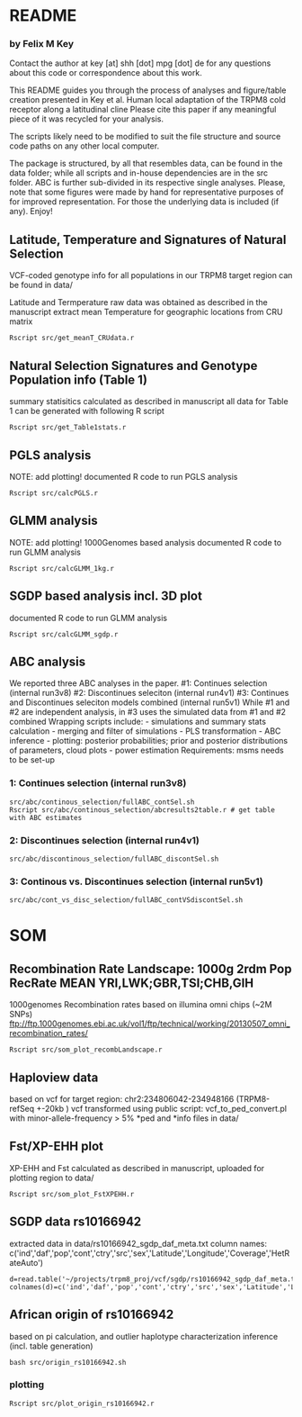 # README
### by Felix M Key

Contact the author at key [at] shh [dot] mpg [dot] de for any questions about this code
or correspondence about this work.

This README guides you through the process of analyses and figure/table creation presented in 
Key et al. Human local adaptation of the TRPM8 cold receptor along a latitudinal cline 
Please cite this paper if any meaningful piece of it was recycled for your analysis.

The scripts likely need to be modified to suit the file structure and source code paths on any other local computer.

The package is structured, by all that resembles data, can be found in the data folder; while all scripts and in-house dependencies are in the src folder. ABC is further sub-divided in its respective single analyses.
Please, note that some figures were made by hand for representative purposes of for improved representation. For those the underlying data is included (if any).
Enjoy!


## Latitude, Temperature and Signatures of Natural Selection

VCF-coded genotype info for all populations in our TRPM8 target region can be found in data/

Latitude and Termperature raw data was obtained as described in the manuscript
extract mean Temperature for geographic locations from CRU matrix

```
Rscript src/get_meanT_CRUdata.r
```
## Natural Selection Signatures and Genotype Population info (Table 1)
summary statisitics calculated as described in manuscript
all data for Table 1 can be generated with following R script

```
Rscript src/get_Table1stats.r
```


## PGLS analysis

NOTE: add plotting!
documented R code to run PGLS analysis

```
Rscript src/calcPGLS.r
```

## GLMM analysis
NOTE: add plotting!
1000Genomes based analysis 
documented R code to run  GLMM analysis

```
Rscript src/calcGLMM_1kg.r
```

## SGDP based analysis incl. 3D plot
documented R code to run  GLMM analysis
```
Rscript src/calcGLMM_sgdp.r
```

## ABC analysis
We reported three ABC analyses in the paper. 
\#1: Continues selection (internal run3v8)
\#2: Discontinues seleciton (internal run4v1)
\#3: Continues and Discontinues seleciton models combined (internal run5v1)
While \#1 and \#2 are independent analysis, in #3 uses the simulated data from #1 and #2 combined
Wrapping scripts include:
	- simulations and summary stats calculation
	- merging and filter of simulations
	- PLS transformation
	- ABC inference
	- plotting: posterior probabilities; prior and posterior distributions of parameters, cloud plots
	- power estimation
Requirements: msms needs to be set-up 

### 1: Continues selection (internal run3v8)
```
src/abc/continous_selection/fullABC_contSel.sh
Rscript src/abc/continous_selection/abcresults2table.r # get table with ABC estimates
```
### 2: Discontinues selection (internal run4v1)
```
src/abc/discontinous_selection/fullABC_discontSel.sh
```
### 3: Continous vs. Discontinues selection (internal run5v1)
```
src/abc/cont_vs_disc_selection/fullABC_contVSdiscontSel.sh
```
# SOM

## Recombination Rate Landscape: 1000g 2rdm Pop RecRate MEAN YRI,LWK;GBR,TSI;CHB,GIH
1000genomes Recombination rates based on illumina omni chips (~2M SNPs)
ftp://ftp.1000genomes.ebi.ac.uk/vol1/ftp/technical/working/20130507_omni_recombination_rates/
```
Rscript src/som_plot_recombLandscape.r
```

## Haploview data
based on vcf for target region: chr2:234806042-234948166 (TRPM8-refSeq +-20kb ) 
vcf transformed using public script: vcf_to_ped_convert.pl with minor-allele-frequency > 5%
*ped and *info files in data/

## Fst/XP-EHH plot 
XP-EHH and Fst calculated as described in manuscript, uploaded for plotting region to data/
```
Rscript src/som_plot_FstXPEHH.r
```

## SGDP data rs10166942 
extracted data in data/rs10166942_sgdp_daf_meta.txt
column names: c('ind','daf','pop','cont','ctry','src','sex','Latitude','Longitude','Coverage','HetRateAuto')
```
d=read.table('~/projects/trpm8_proj/vcf/sgdp/rs10166942_sgdp_daf_meta.txt',stringsAsFactors=F)
colnames(d)=c('ind','daf','pop','cont','ctry','src','sex','Latitude','Longitude','Coverage','HetRateAuto')
```

## African origin of rs10166942
based on pi calculation, and outlier haplotype characterization
inference (incl. table generation)
```
bash src/origin_rs10166942.sh
```
### plotting
```
Rscript src/plot_origin_rs10166942.r
```

